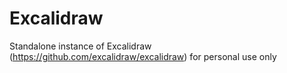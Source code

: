 # Excalidraw
Standalone instance of Excalidraw (https://github.com/excalidraw/excalidraw) for personal use only
